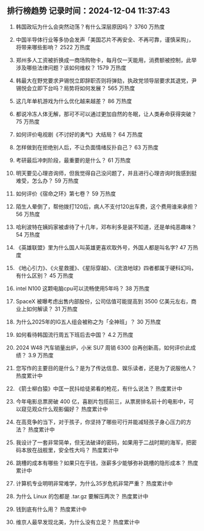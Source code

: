 
## 排行榜趋势 记录时间：2024-12-04 11:37:43
  
  1. 韩国政坛为什么会突然动荡？有什么深层原因吗？ 3760 万热度
    
  2. 中国半导体行业等多协会发声「美国芯片不再安全、不再可靠，谨慎采购」，将带来哪些影响？ 2522 万热度
    
  3. 郑州多人工资被折换成一商场购物卡，每月仅一天能用，消费额被控制，此举涉及哪些法律问题？该如何维权？ 1579 万热度
    
  4. 韩最大在野党要求尹锡悦立即辞职否则将弹劾，执政党领导层要求其退党，尹锡悦会立即下台吗？局势将如何发展？ 565 万热度
    
  5. 这几年单机游戏为什么优化越来越差？ 86 万热度
    
  6. 都说冷冻人体无解，那可不可以通过更加自然的冬眠，让人类寿命获得突破？ 75 万热度
    
  7. 如何评价电视剧《不讨好的勇气》大结局？ 64 万热度
    
  8. 怎样做到在拒绝别人后，不让负面情绪反扑自己？ 63 万热度
    
  9. 考研最后冲刺阶段，最重要的是什么？ 61 万热度
    
  10. 明天要见心理咨询师，但我觉得自己没问题了，并且进行心理咨询时我感到挺难受，怎么办？ 59 万热度
    
  11. 如何评价《宿命之环》第七卷？ 59 万热度
    
  12. 陌生人晕倒了，帮他拨打120后，病人不支付120出车费，这个费用谁来承担？ 56 万热度
    
  13. 哈利波特在姨妈家被虐待了十几年，邓布利多是装不知道，还是单纯恶趣味？ 54 万热度
    
  14. 《英雄联盟》里为什么国人叫英雄更喜欢取外号，外国人都是叫名字? 47 万热度
    
  15. 《地心引力》、《火星救援》、《星际穿越》、《流浪地球》四者都属于硬科幻吗，有什么区别？ 45 万热度
    
  16. intel N100 这颗电脑cpu可以流畅使用5年吗？ 38 万热度
    
  17. SpaceX 被曝考虑出售内部股份，公司估值可能提高到 3500 亿美元左右，商业上如何解读？ 31 万热度
    
  18. 为什么2025年的IG五人组会被称之为「全神班」？ 30 万热度
    
  19. 如何看待韩国流行周五下班后去中国？ 4.2 万热度
    
  20. 2024 W48 汽车销量出炉，小米 SU7 周销 6300 台再创新高，如何评价此成绩？ 3.9 万热度
    
  21. 您写作的主要目的是什么？是为了传达信息、娱乐读者，还是为了说服他人？ 热度累计中
    
  22. 《箭士柳白猿》中匡一民抖给徒弟看的枪花，有什么说法？ 热度累计中
    
  23. 今年电影总票房破 400 亿，喜剧片包揽前三，从票房排名前十的电影中，可以窥见观众什么观影偏好？ 热度累计中
    
  24. 在高竞争的当下，对于孩子，你坚持了哪些可行并能减轻孩子身心压力的方法？ 热度累计中
    
  25. 我设计了一套非常简单，但无法破译的密码，如果用于二战时期的海军，把密码本放在战舰里，安全性大吗？ 热度累计中
    
  26. 跳槽的成本有哪些？如果只在乎钱，涨薪多少能够弥补跳槽的隐形成本？ 热度累计中
    
  27. 计算机专业明明非常难学，为什么35岁危机非常严重？ 热度累计中
    
  28. 为什么 Linux 的包都是 .tar.gz 要解压两次？ 热度累计中
    
  29. 钱到底有什么用？ 热度累计中
    
  30. 维京人最早发现北美，为什么没有立足？ 热度累计中
    